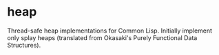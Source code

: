 heap
====

Thread-safe heap implementations for Common Lisp.  Initially implement
only splay heaps (translated from Okasaki's Purely Functional Data
Structures).
